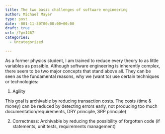 ```yaml
---
title: The two basic challenges of software engineering
author: Michael Mayer
type: post
date: -001-11-30T00:00:00+00:00
draft: true
url: /?p=1467
categories:
  - Uncategorized

---
```

As a former physics student, I am trained to reduce every theory to as little variables as possible. Although software engineering is inherently complex, there seem to be two major concepts that stand above all. They can be seen as the fundamental reasons, why we (want to) use certain techniques or technologies:

1. Agility

This goal is archivable by reducing transaction costs. The costs (time & money) can be reduced by detecting errors early, not producing too much documentation/requirements, DRY principle, SRP principle)

2. Correctness: Archivable by reducing the possibility of forgotten code (if statements, unit tests, requirements management)